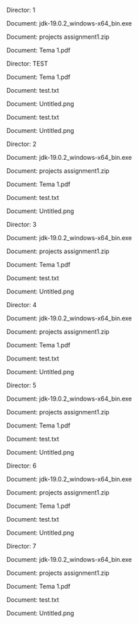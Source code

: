 Director: 1

  Document: jdk-19.0.2_windows-x64_bin.exe
  
  Document: projects assignment1.zip
  
  Document: Tema 1.pdf
  
  Director: TEST
  
   Document: Tema 1.pdf
    
   Document: test.txt
    
   Document: Untitled.png
  
  Document: test.txt
  
  Document: Untitled.png

Director: 2

  Document: jdk-19.0.2_windows-x64_bin.exe
  
  Document: projects assignment1.zip
  
  Document: Tema 1.pdf
  
  Document: test.txt
  
  Document: Untitled.png

Director: 3

  Document: jdk-19.0.2_windows-x64_bin.exe
  
  Document: projects assignment1.zip
  
  Document: Tema 1.pdf
  
  Document: test.txt
  
  Document: Untitled.png

Director: 4
  
  Document: jdk-19.0.2_windows-x64_bin.exe

  Document: projects assignment1.zip
  
  Document: Tema 1.pdf
  
  Document: test.txt
  
  Document: Untitled.png

Director: 5
 
  Document: jdk-19.0.2_windows-x64_bin.exe
  
  Document: projects assignment1.zip
  
  Document: Tema 1.pdf
  
  Document: test.txt
  
  Document: Untitled.png

Director: 6

  Document: jdk-19.0.2_windows-x64_bin.exe
  
  Document: projects assignment1.zip
  
  Document: Tema 1.pdf
  
  Document: test.txt
  
  Document: Untitled.png

Director: 7

  Document: jdk-19.0.2_windows-x64_bin.exe
  
  Document: projects assignment1.zip
  
  Document: Tema 1.pdf
  
  Document: test.txt
  
  Document: Untitled.png
